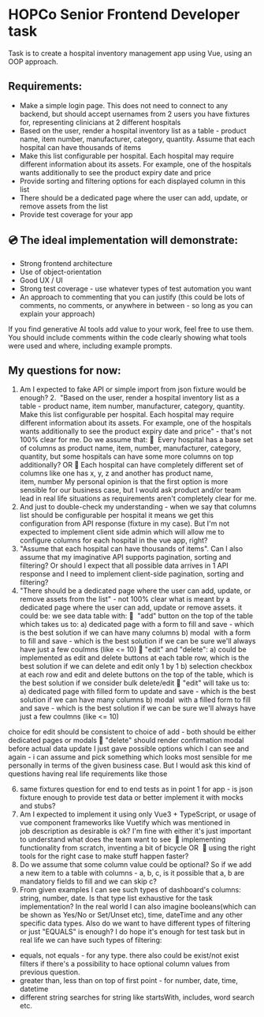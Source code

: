 # HOPCo Senior Frontend Developer task

Task is to create a hospital inventory management app using Vue, using an OOP approach.

## Requirements:

- Make a simple login page. This does not need to connect to any backend, but should
accept usernames from 2 users you have fixtures for, representing clinicians at 2
different hospitals
- Based on the user, render a hospital inventory list as a table - product name, item
number, manufacturer, category, quantity. Assume that each hospital can have
thousands of items
- Make this list configurable per hospital. Each hospital may require different information
about its assets. For example, one of the hospitals wants additionally to see the product
expiry date and price
- Provide sorting and filtering options for each displayed column in this list
- There should be a dedicated page where the user can add, update, or remove assets
from the list
- Provide test coverage for your app

## 💿 The ideal implementation will demonstrate:

- Strong frontend architecture
- Use of object-orientation
- Good UX / UI
- Strong test coverage - use whatever types of test automation you want
- An approach to commenting that you can justify (this could be lots of comments, no
comments, or anywhere in between - so long as you can explain your approach)

If you find generative AI tools add value to your work, feel free to use them. You should include
comments within the code clearly showing what tools were used and where, including example
prompts.

## My questions for now:

1. Am I expected to fake API or simple import from json fixture would be enough?
   2.  &quot;Based on the user, render a hospital inventory list as a table - product name, item
   number, manufacturer, category, quantity. Make this list configurable per hospital.
   Each hospital may require different information about its assets. For example, one of
   the hospitals wants additionally to see the product
   expiry date and price&quot; - that&#39;s not 100% clear for me. Do we assume that:
     Every hospital has a base set of columns as product name, item, number,
   manufacturer, category, quantity, but some hospitals can have some more
   columns on top additionally?
   OR
    Each hospital can have completely different set of columns like one has x, y, z and
   another has product name, item, number
   My personal opinion is that the first option is more sensible for our business case, but I
   would ask product and/or team lead in real life situations as requirements aren&#39;t completely
   clear for me.
2. And just to double-check my understanding - when we say that columns list should be
   configurable per hospital it means we get this configuration from API response (fixture in my
   case). But I&#39;m not expected to implement client side admin which will allow me to
   configure columns for each hospital in the vue app, right?
3. &quot;Assume that each hospital can have thousands of items&quot;. Can I also assume that my
   imaginative API supports pagination, sorting and filtering? Or should I expect that all
   possible data arrives in 1 API response and I need to implement client-side pagination,
   sorting and filtering? 
4. &quot;There should be a dedicated page where the user can add, update, or remove
   assets from the list&quot; - not 100% clear what is meant by a dedicated page where the user
   can add, update or remove assets. it could be: we see data table with:
     &quot;add&quot; button on the top of the table which takes us to:
   a) dedicated page with a form to fill and save - which is the best solution if we can
   have many columns
   b) modal  with a form to fill and save - which is the best solution if we can be sure
   we&#39;ll always have just a few coulmns (like &lt;= 10)
    &quot;edit&quot; and &quot;delete&quot;:
   a) could be implemented as edit and delete buttons at each table row, which is the
   best solution if we can delete and edit only 1 by 1
   b) selection checkbox at each row and edit and delete buttons on the top of the table,
   which is the best solution if we consider bulk delete/edit
    &quot;edit&quot; will take us to:
   a) dedicated page with filled form to update and save - which is the best solution if
   we can have many columns
   b) modal  with a filled form to fill and save - which is the best solution if we can be
   sure we&#39;ll always have just a few coulmns (like &lt;= 10)  

choice for edit should be consistent to choice of add - both should be either
dedicated pages or modals
 &quot;delete&quot; should render confirmation modal before actual data update
I just gave possible options which I can see and again - i can assume and pick something which looks most sensible for me personally in terms of the given business case. But I would ask this kind of questions having real life requirements like those

6. same fixtures question for end to end tests as in point 1 for app - is json fixture enough to
   provide test data or better implement it with mocks and stubs?
7. Am I expected to implement it using only Vue3 + TypeScript, or usage of vue component
   frameworks like Vuetify which was mentioned in job description as desirable is ok? I&#39;m fine
   with either it&#39;s just important to understand what does the team want to see 
    implementing functionality from scratch, inventing a bit of bicycle
   OR 
    using the right tools for the right case to make stuff happen faster?
8. Do we assume that some column value could be optional?
   So if we add a new item to a table with columns - a, b, c, is it possible that a, b are mandatory fields to fill and we can skip c?
9. From given examples I can see such types of dashboard's columns: string, number, date.
   Is that type list exhaustive for the task implementation?
   In the real world I can also imagine booleans(which can be shown as Yes/No or Set/Unset etc), time, dateTime and any other specific data types.
   Also do we want to have different types of filtering or just "EQUALS" is enough? I do hope it's enough for test task but in real life we can have such types of filtering:

- equals, not equals - for any type. there also could be exist/not exist filters if there's a possibility to hace optional column values from previous question.
- greater than, less than on top of first point - for number, date, time, datetime
- different string searches for string like startsWith, includes, word search etc.

